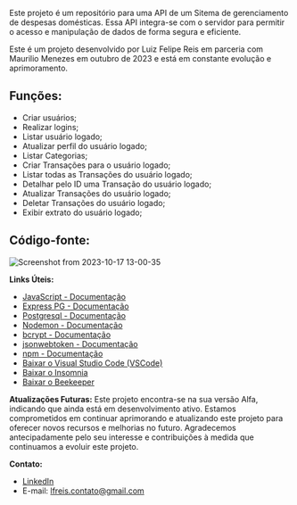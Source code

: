 Este projeto é um repositório para uma API de um Sitema de gerenciamento de despesas domésticas. Essa API integra-se com o servidor para permitir o acesso e manipulação de dados de forma segura e eficiente.

Este é um projeto desenvolvido por Luiz Felipe Reis em parceria com Maurilio Menezes em outubro de 2023 e está em constante evolução e aprimoramento.

## Funções:
* Criar usuários;
* Realizar logins;
* Listar usuário logado;
* Atualizar perfil do usuário logado;
* Listar Categorias;
* Criar Transações para o usuário logado;
* Listar todas as Transações do usuário logado;
* Detalhar pelo ID uma Transação do usuário logado;
* Atualizar Transações do usuário logado;
* Deletar Transações do usuário logado;
* Exibir extrato do usuário logado;

## Código-fonte:

![Screenshot from 2023-10-17 13-00-35](https://github.com/DevFelipreis/meu-money/assets/134344282/1eca93b7-73c4-482f-85dd-6b8a6437f47b)



**Links Úteis:**

- [JavaScript - Documentação](https://developer.mozilla.org/pt-BR/docs/Web/JavaScript)
- [Express PG - Documentação]( https://node-postgres.com/)
- [Postgresql - Documentação]( https://www.postgresql.org/docs/)
- [Nodemon - Documentação]( https://nodemon.io/)
- [bcrypt - Documentação]( https://www.npmjs.com/package/bcrypt)
- [jsonwebtoken - Documentação](https://www.npmjs.com/package/jsonwebtoken)
- [npm - Documentação](https://docs.npmjs.com/)
- [Baixar o Visual Studio Code (VSCode)](https://code.visualstudio.com/)
- [Baixar o Insomnia](https://insomnia.rest/)
- [Baixar o Beekeeper](https://github.com/beekeeper-studio/beekeeper-studio)

**Atualizações Futuras:** Este projeto encontra-se na sua versão Alfa, indicando que ainda está em desenvolvimento ativo. Estamos comprometidos em continuar aprimorando e atualizando este projeto para oferecer novos recursos e melhorias no futuro. Agradecemos antecipadamente pelo seu interesse e contribuições à medida que continuamos a evoluir este projeto.

**Contato:**
- [LinkedIn](https://www.linkedin.com/in/devlfreis/)
- E-mail: [lfreis.contato@gmail.com](mailto:lfreis.contato@gmail.com)  
